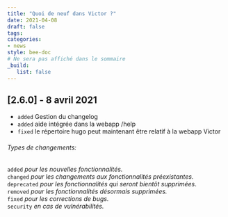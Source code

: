 ```yaml
---
title: "Quoi de neuf dans Victor ?"
date: 2021-04-08
draft: false
tags:
categories:
- news
style: bee-doc
# Ne sera pas affiché dans le sommaire
_build:
   list: false
---
```


<!--more-->

[2.6.0] - 8 avril 2021
---------------------------
- `added` Gestion du changelog
- `added` aide intégrée dans la webapp /help
- `fixed` le répertoire hugo peut maintenant être relatif à la webapp Victor

###### Types de changements:
`added` *pour les nouvelles fonctionnalités.*  
`changed` *pour les changements aux fonctionnalités préexistantes.*  
`deprecated` *pour les fonctionnalités qui seront bientôt supprimées*.  
`removed` *pour les fonctionnalités désormais supprimées.*  
`fixed` *pour les corrections de bugs.*  
`security` *en cas de vulnérabilités.*  
